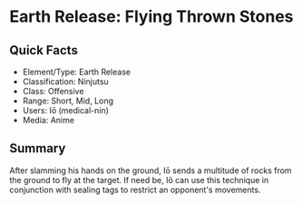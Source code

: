 # Earth Release: Flying Thrown Stones

## Quick Facts
- Element/Type: Earth Release
- Classification: Ninjutsu
- Class: Offensive
- Range: Short, Mid, Long
- Users: Iō (medical-nin)
- Media: Anime

## Summary
After slamming his hands on the ground, Iō sends a multitude of rocks from the ground to fly at the target. If need be, Iō can use this technique in conjunction with sealing tags to restrict an opponent's movements.
